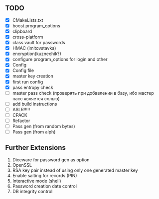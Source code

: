 ## TODO
- [x] CMakeLists.txt
- [x] boost program_options
- [x] clipboard
- [x] cross-platform
- [x] class vault for passwords
- [x] HMAC (imitovstavka)
- [x] encryption(kuznechik?)
- [x] configure program_options for login and other
- [x] Config
- [x] Config file
- [x] master key creation
- [x] first run config
- [x] pass entropy check
- [ ] master pass check (проверять при добавлении в базу, ибо мастер пасс
        является солью)
- [ ] add build instructions
- [ ] ASLR!!!!!
- [ ] CPACK
- [ ] Refactor
- [ ] Pass gen (from random bytes)
- [ ] Pass gen (from alph)

## Further Extensions
1. Diceware for password gen as option
2. OpenSSL
  1. RSA key pair instead of using only one generated master key
3. Enable salting for records (PIN)
4. Interactive mode (shell)
5. Password creation date control
6. DB integrity control
